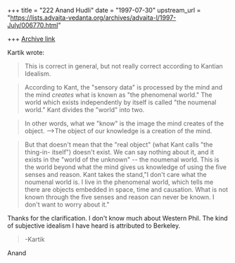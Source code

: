 +++
title = "222 Anand Hudli"
date = "1997-07-30"
upstream_url = "https://lists.advaita-vedanta.org/archives/advaita-l/1997-July/006770.html"

+++
[Archive link](https://lists.advaita-vedanta.org/archives/advaita-l/1997-July/006770.html)

  Kartik wrote:

>This is correct in general, but not really correct according to Kantian
>Idealism.

>According to Kant, the "sensory data" is processed by the mind and the mind
>*creates* what is known as "the phenomenal world." The world which exists
>independently by itself is called "the noumenal world." Kant divides the
> "world" into two.

>In other words, what we "know" is the image the mind creates of the object.
>-->The object of our knowledge is a creation of the mind.

>But that doesn't mean that the "real object" (what Kant calls "the thing-in-
>itself") doesn't exist. We can say nothing about it, and it exists in
>the "world of the unknown" -- the noumenal world. This is the world beyond
> what the mind gives us knowledge of using the five senses and reason. Kant
>takes the stand,"I don't care what the noumenal world is. I live in the
>phenomenal world, which tells me there are objects embedded in space, time and
>causation. What is not known through the five senses and reason can never be
>known. I don't want to worry about it."

   Thanks for the clarification. I don't know much about Western Phil.
   The kind of subjective idealism I have heard is attributed to Berkeley.

>-Kartik

  Anand

